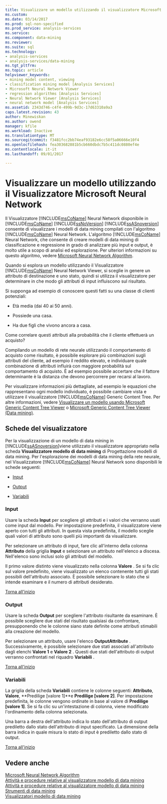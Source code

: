```yaml
---
title: Visualizzare un modello utilizzando il visualizzatore Microsoft Neural Network | Documenti Microsoft
ms.custom: 
ms.date: 03/14/2017
ms.prod: sql-non-specified
ms.prod_service: analysis-services
ms.service: 
ms.component: data-mining
ms.reviewer: 
ms.suite: sql
ms.technology:
- analysis-services
- analysis-services/data-mining
ms.tgt_pltfrm: 
ms.topic: article
helpviewer_keywords:
- mining model content, viewing
- classification mining model [Analysis Services]
- Microsoft Neural Network Viewer
- regression algorithms [Analysis Services]
- Neural Network Viewer [Analysis Services]
- neural network model [Analysis Services]
ms.assetid: 2343d746-c4f4-499b-9d3c-17d63310a9a3
caps.latest.revision: 43
author: Minewiskan
ms.author: owend
manager: kfile
ms.workload: Inactive
ms.translationtype: MT
ms.sourcegitcommit: f3481fcc2bb74eaf93182e6cc58f5a06666e10f4
ms.openlocfilehash: fea303682881b5cb660dbdc7b5c411dc0880ef4e
ms.contentlocale: it-it
ms.lasthandoff: 09/01/2017

---
```

# <a name="browse-a-model-using-the-microsoft-neural-network-viewer"></a>Visualizzare un modello utilizzando il Visualizzatore Microsoft Neural Network
  Il Visualizzatore [!INCLUDE[msCoName](../../includes/msconame-md.md)] Neural Network disponibile in [!INCLUDE[msCoName](../../includes/msconame-md.md)] [!INCLUDE[ssNoVersion](../../includes/ssnoversion-md.md)] [!INCLUDE[ssASnoversion](../../includes/ssasnoversion-md.md)] consente di visualizzare i modelli di data mining compilati con l'algoritmo [!INCLUDE[msCoName](../../includes/msconame-md.md)] Neural Network. L'algoritmo [!INCLUDE[msCoName](../../includes/msconame-md.md)] Neural Network, che consente di creare modelli di data mining di classificazione e regressione in grado di analizzare più input e output, è molto utile a scopo di analisi ed esplorazione. Per ulteriori informazioni su questo algoritmo, vedere [Microsoft Neural Network Algorithm](../../analysis-services/data-mining/microsoft-neural-network-algorithm.md).  
  
 Quando si esplora un modello utilizzando il Visualizzatore [!INCLUDE[msCoName](../../includes/msconame-md.md)] Neural Network Viewer, si sceglie in genere un attributo di destinazione e uno stato, quindi si utilizza il visualizzatore per determinare in che modo gli attributi di input influiscono sul risultato.  
  
 Si supponga ad esempio di conoscere questi fatti su una classe di clienti potenziali:  
  
-   Età media (dai 40 ai 50 anni).  
  
-   Possiede una casa.  
  
-   Ha due figli che vivono ancora a casa.  
  
 Come correlare questi attributi alla probabilità che il cliente effettuerà un acquisto?  
  
 Compilando un modello di rete neurale utilizzando il comportamento di acquisto come risultato, è possibile esplorare più combinazioni sugli attributi del cliente, ad esempio il reddito elevato, e individuare quale combinazione di attributi influirà con maggiore probabilità sul comportamento di acquisto. È ad esempio possibile accertare che il fattore determinante è la distanza che devono percorrere per recarsi al lavoro.  
  
 Per visualizzare informazioni più dettagliate, ad esempio le equazioni che rappresentano ogni modello individuato, è possibile cambiare vista e utilizzare il visualizzatore [!INCLUDE[msCoName](../../includes/msconame-md.md)] Generic Content Tree. Per altre informazioni, vedere [Visualizzare un modello usando Microsoft Generic Content Tree Viewer](../../analysis-services/data-mining/browse-a-model-using-the-microsoft-generic-content-tree-viewer.md) o [Microsoft Generic Content Tree Viewer &#40;Data mining&#41;](http://msdn.microsoft.com/library/751b4393-f6fd-48c1-bcef-bdca589ce34c).  
  
##  <a name="BKMK_ViewerTabs"></a> Schede del visualizzatore  
 Per la visualizzazione di un modello di data mining in [!INCLUDE[ssASnoversion](../../includes/ssasnoversion-md.md)]viene utilizzato il visualizzatore appropriato nella scheda **Visualizzatore modello di data mining** di Progettazione modelli di data mining. Per l'esplorazione dei modelli di data mining della rete neurale, nel Visualizzatore [!INCLUDE[msCoName](../../includes/msconame-md.md)] Neural Network sono disponibili le schede seguenti:  
  
-   [Input](#BKMK_Inputs)  
  
-   [Output](#BKMK_Outputs)  
  
-   [Variabili](#BKMK_Characteristics)  
  
###  <a name="BKMK_Inputs"></a> Input  
 Usare la scheda **Input** per scegliere gli attributi e i valori che verranno usati come input dal modello. Per impostazione predefinita, il visualizzatore viene aperto con tutti gli attributi. In questa vista predefinita, il modello sceglie quali valori di attributo sono quelli più importanti da visualizzare.  
  
 Per selezionare un attributo di input, fare clic all'interno della colonna **Attributo** della griglia **Input** e selezionare un attributo nell'elenco a discesa. Nell'elenco sono inclusi solo gli attributi del modello.  
  
 Il primo valore distinto viene visualizzato nella colonna **Valore** . Se si fa clic sul valore predefinito, viene visualizzato un elenco contenente tutti gli stati possibili dell'attributo associato. È possibile selezionare lo stato che si intende esaminare e il numero di attributi desiderato.  
  
 [Torna all'inizio](#BKMK_ViewerTabs)  
  
###  <a name="BKMK_Outputs"></a> Output  
 Usare la scheda **Output** per scegliere l'attributo risultante da esaminare. È possibile scegliere due stati del risultato qualsiasi da confrontare, presupponendo che le colonne siano state definite come attributi stimabili alla creazione del modello.  
  
 Per selezionare un attributo, usare l'elenco **OutputAttribute** . Successivamente, è possibile selezionare due stati associati all'attributo dagli elenchi **Valore 1** e **Valore 2** . Questi due stati dell'attributo di output verranno confrontati nel riquadro **Variabili** .  
  
 [Torna all'inizio](#BKMK_ViewerTabs)  
  
###  <a name="BKMK_Characteristics"></a> Variabili  
 La griglia della scheda **Variabili** contiene le colonne seguenti: **Attributo**, **Valore**, **Predilige [valore 1]**e **Predilige [valore 2]**. Per impostazione predefinita, le colonne vengono ordinate in base al valore di **Predilige [valore 1]**. Se si fa clic su un'intestazione di colonna, viene modificato l'ordinamento della colonna selezionata.  
  
 Una barra a destra dell'attributo indica lo stato dell'attributo di output prediletto dallo stato dell'attributo di input specificato. La dimensione della barra indica in quale misura lo stato di input è prediletto dallo stato di output.  
  
 [Torna all'inizio](#BKMK_ViewerTabs)  
  
## <a name="see-also"></a>Vedere anche  
 [Microsoft Neural Network Algorithm](../../analysis-services/data-mining/microsoft-neural-network-algorithm.md)   
 [Attività e procedure relative al visualizzatore modello di data mining](../../analysis-services/data-mining/mining-model-viewer-tasks-and-how-tos.md)   
 [Attività e procedure relative al visualizzatore modello di data mining](../../analysis-services/data-mining/mining-model-viewer-tasks-and-how-tos.md)   
 [Strumenti di data mining](../../analysis-services/data-mining/data-mining-tools.md)   
 [Visualizzatori modello di data mining](../../analysis-services/data-mining/data-mining-model-viewers.md)  
  
  

